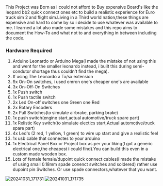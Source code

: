 This Project was Born as i could not afford to Buy expensive Board's like the leopard bb2 quick connect ones etc to build a realistic experience for Euro truck sim 2 and flight sim.Living in a Third world nation,these things are expensive and hard to come by so i decide to use whatever was available to me.
I learned a lot also made some mistakes and this repo aims to document the How-To and what not to and everything in between including the code. 

### Hardware Required
1. Arduino Leonardo or Arduino Mega(i made the mistake of not using this and went for the smaller leonardo instead, i built this during semi-condutor shortage thus couldn't find the mega).
2. If using The Leonardo a Tx/sx extension
3. 9x On-On switches, i used omron one's cheaper one's are available
4. 3x On-Off-On Switches
5. 1x Push switch
6. 1x Push tactile switch
7. 2x Led On-off switches one Green one Red
8. 2x Rotary Encoders
9. 2x Pull Switches(to simulate airbrake, parking brake)
10. 1x push switch(engine start,actual automotive/truck spare part)
11. 1x Relistic Key switch(to simulate electics start,Actual automotive/truck spare part)
12. 4x Led's (2 red, 1 yellow, 1 green) to wire up start and give a realistic feel
13. 1x usb cable that connectes to your arduino
14. 1x Electrical Panel Box or Project box as per your liking(I got a generic electrical one,the cheapest i could find).You can build this even in a custom made wooden box.
15. Lots of female female/dupoint quick connect cables(i made the mistake of using small 0.18mm spade conenct switches and soldered) rather use dupoint pin Switches. Or use spade connectors,whatever that you want.

![20241031_171731](https://github.com/user-attachments/assets/aae5e4a0-9db4-4eb5-9b8d-9246dc7b67fb)
![20241031_171735](https://github.com/user-attachments/assets/11f30c1f-f37c-49fa-a56d-cd1aaab02bd1)
